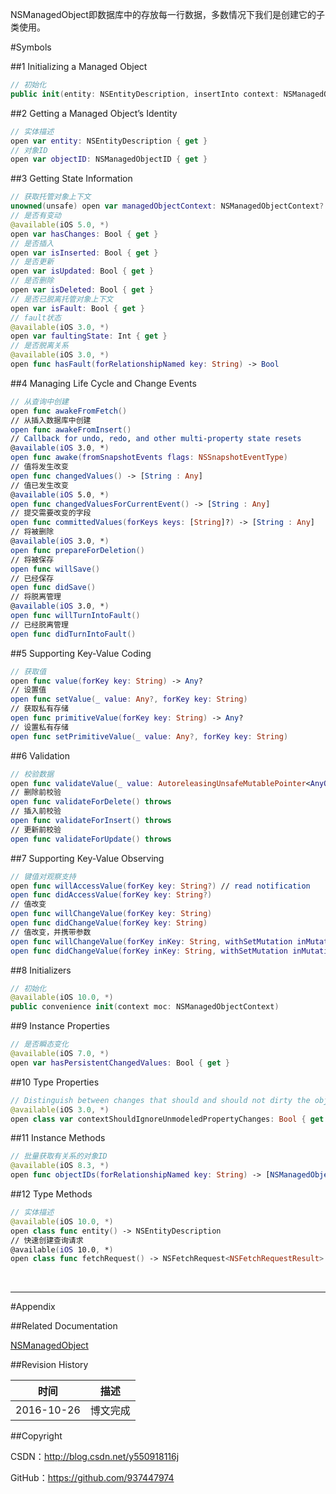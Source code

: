 NSManagedObject即数据库中的存放每一行数据，多数情况下我们是创建它的子类使用。

#Symbols

##1 Initializing a Managed Object

```swift
// 初始化
public init(entity: NSEntityDescription, insertInto context: NSManagedObjectContext?)
```

##2 Getting a Managed Object’s Identity

```swift
// 实体描述
open var entity: NSEntityDescription { get }
// 对象ID
open var objectID: NSManagedObjectID { get }
```

##3 Getting State Information

```swift
// 获取托管对象上下文
unowned(unsafe) open var managedObjectContext: NSManagedObjectContext? { get }
// 是否有变动
@available(iOS 5.0, *)
open var hasChanges: Bool { get }
// 是否插入
open var isInserted: Bool { get }
// 是否更新
open var isUpdated: Bool { get }
// 是否删除
open var isDeleted: Bool { get }
// 是否已脱离托管对象上下文
open var isFault: Bool { get }
// fault状态
@available(iOS 3.0, *)
open var faultingState: Int { get }
// 是否脱离关系
@available(iOS 3.0, *)
open func hasFault(forRelationshipNamed key: String) -> Bool
```

##4 Managing Life Cycle and Change Events

```swift
// 从查询中创建
open func awakeFromFetch()
// 从插入数据库中创建
open func awakeFromInsert()
// Callback for undo, redo, and other multi-property state resets 
@available(iOS 3.0, *)
open func awake(fromSnapshotEvents flags: NSSnapshotEventType)
// 值将发生改变
open func changedValues() -> [String : Any]
// 值已发生改变
@available(iOS 5.0, *)
open func changedValuesForCurrentEvent() -> [String : Any]
// 提交需要改变的字段
open func committedValues(forKeys keys: [String]?) -> [String : Any]
// 将被删除
@available(iOS 3.0, *)
open func prepareForDeletion()
// 将被保存
open func willSave()
// 已经保存
open func didSave()
// 将脱离管理
@available(iOS 3.0, *)
open func willTurnIntoFault()
// 已经脱离管理
open func didTurnIntoFault()
```

##5 Supporting Key-Value Coding

```swift
// 获取值
open func value(forKey key: String) -> Any?
// 设置值
open func setValue(_ value: Any?, forKey key: String)    
// 获取私有存储
open func primitiveValue(forKey key: String) -> Any?
// 设置私有存储
open func setPrimitiveValue(_ value: Any?, forKey key: String)
```

##6 Validation

```swift
// 校验数据
open func validateValue(_ value: AutoreleasingUnsafeMutablePointer<AnyObject?>, forKey key: String) throws
// 删除前校验
open func validateForDelete() throws
// 插入前校验
open func validateForInsert() throws
// 更新前校验
open func validateForUpdate() throws
```

##7 Supporting Key-Value Observing

```swift
// 键值对观察支持
open func willAccessValue(forKey key: String?) // read notification
open func didAccessValue(forKey key: String?) 
// 值改变
open func willChangeValue(forKey key: String)
open func didChangeValue(forKey key: String)
// 值改变，并携带参数
open func willChangeValue(forKey inKey: String, withSetMutation inMutationKind: NSKeyValueSetMutationKind, using inObjects: Set<AnyHashable>)
open func didChangeValue(forKey inKey: String, withSetMutation inMutationKind: NSKeyValueSetMutationKind, using inObjects: Set<AnyHashable>)
```

##8 Initializers

```swift
// 初始化
@available(iOS 10.0, *)
public convenience init(context moc: NSManagedObjectContext)
```

##9 Instance Properties

```swift
// 是否瞬态变化
@available(iOS 7.0, *)
open var hasPersistentChangedValues: Bool { get }
```

##10 Type Properties

```swift
// Distinguish between changes that should and should not dirty the object for any key unknown to Core Data.
@available(iOS 3.0, *)
open class var contextShouldIgnoreUnmodeledPropertyChanges: Bool { get }
```

##11 Instance Methods

```swift
// 批量获取有关系的对象ID
@available(iOS 8.3, *)
open func objectIDs(forRelationshipNamed key: String) -> [NSManagedObjectID]
```

##12 Type Methods

```swift
// 实体描述
@available(iOS 10.0, *)
open class func entity() -> NSEntityDescription
// 快速创建查询请求
@available(iOS 10.0, *)
open class func fetchRequest() -> NSFetchRequest<NSFetchRequestResult>
```

&#160;

----------

#Appendix

##Related Documentation

[NSManagedObject](https://developer.apple.com/reference/coredata/nsmanagedobject)

##Revision History

| 时间 | 描述 |
| ---- | ---- |
| 2016-10-26 | 博文完成 |

##Copyright

CSDN：http://blog.csdn.net/y550918116j

GitHub：https://github.com/937447974